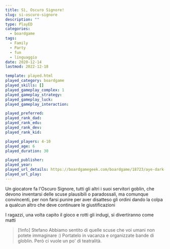 ```yaml
---
title: Sì, Oscuro Signore!
slug: si-oscuro-signore
description: ""
type: PlayED
categories:
  - boardgame
tags:
  - Family
  - Party
  - fun
  - linguaggio
date: 2020-12-14
lastmod: 2022-12-18

template: played.html
played_category: boardgame
played_skills: []
played_gameplay_complex: 1
played_gameplay_strategy: 
played_gameplay_luck: 
played_gameplay_interaction: 

played_preferred: 
played_rank_dad: 
played_rank_edu: 
played_rank_dev: 
played_rank_kid: 

played_players: 4-10
played_age: 6
played_duration: 30

played_publisher: 
played_year: 
played_url_details: https://boardgamegeek.com/boardgame/18723/aye-dark-overlord-red-box
played_url_play: 
---
```


Un giocatore fa l'Oscuro Signore, tutti gli altri i suoi servitori goblin, che devono inventarsi delle scuse plausibili o paradossali, ma comunque convincenti, per non farsi punire per aver disatteso gli ordini dando la colpa a qualcun altro che deve continuare le giustificazioni 

I ragazzi, una volta capito il gioco e rotti gli indugi, si divertiranno come matti

> [!info] Stefano
> Abbiamo sentito di quelle scuse che voi umani non potete immaginare :) Portatelo in vacanza e organizzate bande di globlin. Però ci vuole un po' di teatralità.



